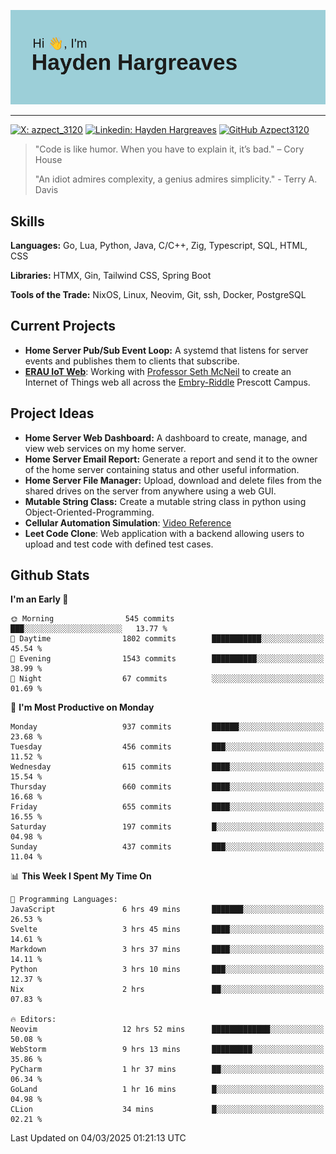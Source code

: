 ![Hayden Hargreaves](https://github.com/Azpect3120/Azpect3120/blob/master/download.png?raw=true)

<hr>

[![X: azpect_3120](https://img.shields.io/twitter/follow/azpect_3120?style=social)](https://x.com/azpect_3120)
[![Linkedin: Hayden Hargreaves](https://img.shields.io/badge/-Hayden%20Hargreaves-blue?style=flat-square&logo=Linkedin&logoColor=white&link=https://www.linkedin.com/in/hayden-hargreaves-37b2802a4/)](https://www.linkedin.com/in/hayden-hargreaves-37b2802a4/)
[![GitHub Azpect3120](https://img.shields.io/github/followers/azpect3120?label=follow&style=social)](https://github.com/azpect3120)

> "Code is like humor. When you have to explain it, it’s bad." – Cory House
> 
> "An idiot admires complexity, a genius admires simplicity." - Terry A. Davis


## Skills
**Languages:** Go, Lua, Python, Java, C/C++, Zig, Typescript, SQL, HTML, CSS 

**Libraries:** HTMX, Gin, Tailwind CSS, Spring Boot

**Tools of the Trade:** NixOS, Linux, Neovim, Git, ssh, Docker, PostgreSQL


## Current Projects 
- **Home Server Pub/Sub Event Loop:** A systemd that listens for server events and publishes them to clients that subscribe.
- **[ERAU IoT Web](https://github.com/Azpect3120/InternetOfThings)**: Working with [Professor Seth McNeil](https://github.com/semcneil) to create an Internet of Things web all across the [Embry-Riddle](https://erau.edu) Prescott Campus.


## Project Ideas
- **Home Server Web Dashboard:** A dashboard to create, manage, and view web services on my home server.
- **Home Server Email Report:** Generate a report and send it to the owner of the home server containing status and other useful information.
- **Home Server File Manager:** Upload, download and delete files from the shared drives on the server from anywhere using a web GUI.
- **Mutable String Class:** Create a mutable string class in python using Object-Oriented-Programming.
- **Cellular Automation Simulation**: [Video Reference](https://youtu.be/nr8biZfSZ3Y?si=kS962MMGRwKCgJ3Y&t=436)
- **Leet Code Clone**: Web application with a backend allowing users to upload and test code with defined test cases.

## Github Stats

<!--START_SECTION:waka-->
**I'm an Early 🐤** 

```text
🌞 Morning                545 commits         ███░░░░░░░░░░░░░░░░░░░░░░   13.77 % 
🌆 Daytime                1802 commits        ███████████░░░░░░░░░░░░░░   45.54 % 
🌃 Evening                1543 commits        ██████████░░░░░░░░░░░░░░░   38.99 % 
🌙 Night                  67 commits          ░░░░░░░░░░░░░░░░░░░░░░░░░   01.69 % 
```
📅 **I'm Most Productive on Monday** 

```text
Monday                   937 commits         ██████░░░░░░░░░░░░░░░░░░░   23.68 % 
Tuesday                  456 commits         ███░░░░░░░░░░░░░░░░░░░░░░   11.52 % 
Wednesday                615 commits         ████░░░░░░░░░░░░░░░░░░░░░   15.54 % 
Thursday                 660 commits         ████░░░░░░░░░░░░░░░░░░░░░   16.68 % 
Friday                   655 commits         ████░░░░░░░░░░░░░░░░░░░░░   16.55 % 
Saturday                 197 commits         █░░░░░░░░░░░░░░░░░░░░░░░░   04.98 % 
Sunday                   437 commits         ███░░░░░░░░░░░░░░░░░░░░░░   11.04 % 
```


📊 **This Week I Spent My Time On** 

```text
💬 Programming Languages: 
JavaScript               6 hrs 49 mins       ███████░░░░░░░░░░░░░░░░░░   26.53 % 
Svelte                   3 hrs 45 mins       ████░░░░░░░░░░░░░░░░░░░░░   14.61 % 
Markdown                 3 hrs 37 mins       ████░░░░░░░░░░░░░░░░░░░░░   14.11 % 
Python                   3 hrs 10 mins       ███░░░░░░░░░░░░░░░░░░░░░░   12.37 % 
Nix                      2 hrs               ██░░░░░░░░░░░░░░░░░░░░░░░   07.83 % 

🔥 Editors: 
Neovim                   12 hrs 52 mins      █████████████░░░░░░░░░░░░   50.08 % 
WebStorm                 9 hrs 13 mins       █████████░░░░░░░░░░░░░░░░   35.86 % 
PyCharm                  1 hr 37 mins        ██░░░░░░░░░░░░░░░░░░░░░░░   06.34 % 
GoLand                   1 hr 16 mins        █░░░░░░░░░░░░░░░░░░░░░░░░   04.98 % 
CLion                    34 mins             █░░░░░░░░░░░░░░░░░░░░░░░░   02.21 % 
```


 Last Updated on 04/03/2025 01:21:13 UTC
<!--END_SECTION:waka-->
